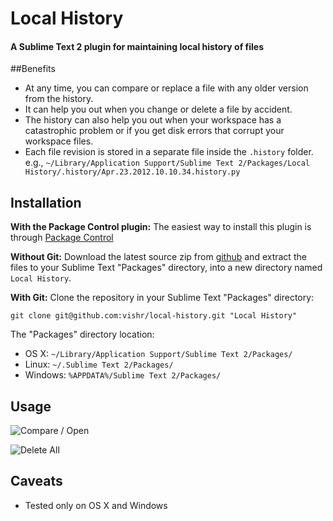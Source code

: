 # Local History
#### A Sublime Text 2 plugin for maintaining local history of files

##Benefits

* At any time, you can compare or replace a file with any older version from the history.
* It can help you out when you change or delete a file by accident.
* The history can also help you out when your workspace has a catastrophic problem or if you get disk errors that corrupt your workspace files.
* Each file revision is stored in a separate file inside the `.history` folder.
e.g., `~/Library/Application Support/Sublime Text 2/Packages/Local History/.history/Apr.23.2012.10.10.34.history.py`

## Installation
**With the Package Control plugin:** The easiest way to install this plugin is through [Package Control](http://wbond.net/sublime_packages/package_control)

**Without Git:** Download the latest source zip from [github](https://github.com/vishr/local-history/zipball/master) and extract the files to your Sublime Text "Packages" directory, into a new directory named `Local History`.

**With Git:** Clone the repository in your Sublime Text "Packages" directory:

    git clone git@github.com:vishr/local-history.git "Local History"

The "Packages" directory location:

* OS X:
    `~/Library/Application Support/Sublime Text 2/Packages/`
* Linux:
    `~/.Sublime Text 2/Packages/`
* Windows:
    `%APPDATA%/Sublime Text 2/Packages/`

## Usage
![Compare / Open](http://i.imgur.com/MJCs3.png)

![Delete All](http://i.imgur.com/nUlx8.png)


## Caveats

* Tested only on OS X and Windows

